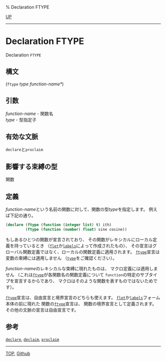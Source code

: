 % Declaration FTYPE

[UP](3.8.html)  

---

# Declaration **FTYPE**


Declaration `FTYPE`


## 構文

(`ftype` *type* *function-name\**)


## 引数

*function-name* - 関数名  
*type* - 型指定子


## 有効な文脈

`declare`と`proclaim`


## 影響する束縛の型

関数


## 定義

*function-name*という名前の関数に対して、関数の型*type*を指定します。
例えば下記の通り。

```lisp
(declare (ftype (function (integer list) t) ith)
         (ftype (function (number) float) sine cosine))
```

もしあるひとつの関数が宣言されており、
その関数がレキシカルにローカル定義を持っているとき
（[`flet`](5.3.flet.html)か[`labels`](5.3.flet.html)によって作成されたもの）、
その宣言はグローバル関数定義ではなく、ローカルの関数定義に適用されます。
[`ftype`](3.8.ftype.html)宣言は変数の束縛には適用しません
（[`type`](3.8.type.html)をご確認ください）。

*function-name*のレキシカルな束縛に現れたものは、
マクロ定義には適用しません
（これは[`ftype`](3.8.ftype.html)が各関数名の関数定義について
`function`の特定のサブタイプを宣言するからであり、
マクロはそのような関数を表すものではないためです）。

[`ftype`](3.8.ftype.html)宣言は、自由宣言と境界宣言のどちらも使えます。
[`flet`](5.3.flet.html)か[`labels`](5.3.flet.html)フォーム本体の前に現れた
関数の[`ftype`](3.8.ftype.html)宣言は、
関数の境界宣言として定義されます。
その他の文脈の宣言は自由宣言です。


## 参考

[`declare`](3.8.declare.html),
[`declaim`](3.8.declaim.html),
[`proclaim`](3.8.proclaim.html)


---
[TOP](index.html),  [Github](https://github.com/nptcl/npt-japanese)

